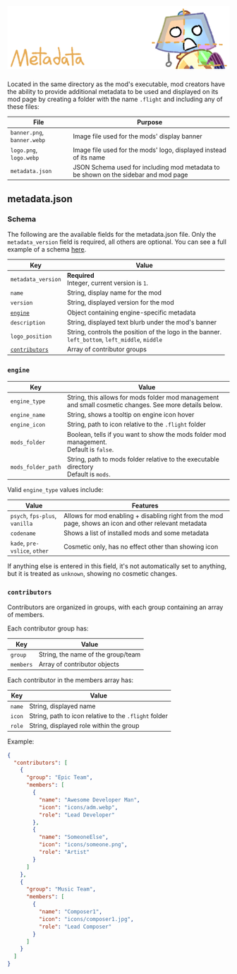 # ![](/docs/metadata.png)

Located in the same directory as the mod's executable, mod creators have the ability to provide additional metadata to be used and displayed on its mod page by creating a folder with the name `.flight` and including any of these files:

| File                        | Purpose                                                                             |
| --------------------------- | ----------------------------------------------------------------------------------- |
| `banner.png`, `banner.webp` | Image file used for the mods' display banner                                        |
| `logo.png`, `logo.webp`     | Image file used for the mods' logo, displayed instead of its name                   |
| `metadata.json`             | JSON Schema used for including mod metadata to be shown on the sidebar and mod page |

## metadata.json

### Schema

The following are the available fields for the metadata.json file. Only the `metadata_version` field is required, all others are optional. You can see a full example of a schema [here](/docs/example_metadata.json).

| Key                             | Value                                                                                              |
| ------------------------------- | -------------------------------------------------------------------------------------------------- |
| `metadata_version`              | **Required**<br>Integer, current version is `1`.                                                   |
| `name`                          | String, display name for the mod                                                                   |
| `version`                       | String, displayed version for the mod                                                              |
| [`engine`](#engine)             | Object containing engine-specific metadata                                                         |
| `description`                   | String, displayed text blurb under the mod's banner                                                |
| `logo_position`                 | String, controls the position of the logo in the banner.<br>`left_bottom`, `left_middle`, `middle` |
| [`contributors`](#contributors) | Array of contributor groups                                                                        |

### `engine`

| Key                | Value                                                                                                  |
| ------------------ | ------------------------------------------------------------------------------------------------------ |
| `engine_type`      | String, this allows for mods folder mod management and small cosmetic changes. See more details below. |
| `engine_name`      | String, shows a tooltip on engine icon hover                                                           |
| `engine_icon`      | String, path to icon relative to the `.flight` folder                                                  |
| `mods_folder`      | Boolean, tells if you want to show the mods folder mod management.<br> Default is `false`.             |
| `mods_folder_path` | String, path to mods folder relative to the executable directory<br>Default is `mods`.                 |

Valid `engine_type` values include:

| Value                          | Features                                                                                               |
| ------------------------------ | ------------------------------------------------------------------------------------------------------ |
| `psych`, `fps-plus`, `vanilla` | Allows for mod enabling + disabling right from the mod page, shows an icon and other relevant metadata |
| `codename`                     | Shows a list of installed mods and some metadata                                                       |
| `kade`, `pre-vslice`, `other`  | Cosmetic only, has no effect other than showing icon                                                   |

If anything else is entered in this field, it's not automatically set to anything, but it is treated as `unknown`, showing no cosmetic changes.

### `contributors`

Contributors are organized in groups, with each group containing an array of members.

Each contributor group has:

| Key       | Value                              |
| --------- | ---------------------------------- |
| `group`   | String, the name of the group/team |
| `members` | Array of contributor objects       |

Each contributor in the members array has:

| Key    | Value                                                 |
| ------ | ----------------------------------------------------- |
| `name` | String, displayed name                                |
| `icon` | String, path to icon relative to the `.flight` folder |
| `role` | String, displayed role within the group               |

Example:

```json
{
  "contributors": [
    {
      "group": "Epic Team",
      "members": [
        {
          "name": "Awesome Developer Man",
          "icon": "icons/adm.webp",
          "role": "Lead Developer"
        },
        {
          "name": "SomeoneElse",
          "icon": "icons/someone.png",
          "role": "Artist"
        }
      ]
    },
    {
      "group": "Music Team",
      "members": [
        {
          "name": "Composer1",
          "icon": "icons/composer1.jpg",
          "role": "Lead Composer"
        }
      ]
    }
  ]
}
```
